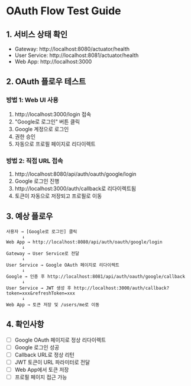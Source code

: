 # OAuth Flow Test Guide

## 1. 서비스 상태 확인
- Gateway: http://localhost:8080/actuator/health
- User Service: http://localhost:8081/actuator/health  
- Web App: http://localhost:3000

## 2. OAuth 플로우 테스트

### 방법 1: Web UI 사용
1. http://localhost:3000/login 접속
2. "Google로 로그인" 버튼 클릭
3. Google 계정으로 로그인
4. 권한 승인
5. 자동으로 프로필 페이지로 리다이렉트

### 방법 2: 직접 URL 접속
1. http://localhost:8080/api/auth/oauth/google/login
2. Google 로그인 진행
3. http://localhost:3000/auth/callback로 리다이렉트됨
4. 토큰이 자동으로 저장되고 프로필로 이동

## 3. 예상 플로우
```
사용자 → [Google로 로그인] 클릭
      ↓
Web App → http://localhost:8080/api/auth/oauth/google/login
      ↓
Gateway → User Service로 전달
      ↓
User Service → Google OAuth 페이지로 리다이렉트
      ↓
Google → 인증 후 http://localhost:8081/api/auth/oauth/google/callback
      ↓
User Service → JWT 생성 후 http://localhost:3000/auth/callback?token=xxx&refreshToken=xxx
      ↓
Web App → 토큰 저장 및 /users/me로 이동
```

## 4. 확인사항
- [ ] Google OAuth 페이지로 정상 리다이렉트
- [ ] Google 로그인 성공
- [ ] Callback URL로 정상 리턴
- [ ] JWT 토큰이 URL 파라미터로 전달
- [ ] Web App에서 토큰 저장
- [ ] 프로필 페이지 접근 가능
